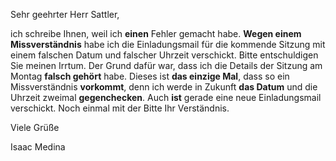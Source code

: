 Sehr geehrter Herr Sattler,

ich schreibe Ihnen, weil ich **einen** Fehler gemacht habe. **Wegen einem Missverständnis** habe ich die Einladungsmail für die kommende Sitzung mit einem falschen Datum und falscher Uhrzeit verschickt. Bitte entschuldigen Sie meinen Irrtum. Der Grund dafür war, dass ich die Details der Sitzung am Montag **falsch gehört** habe. Dieses ist **das einzige Mal**, dass so ein Missverständnis **vorkommt**, denn ich werde in Zukunft **das Datum** und die Uhrzeit zweimal **gegenchecken**. Auch **ist** gerade eine neue Einladungsmail verschickt. Noch einmal mit der Bitte Ihr Verständnis.

Viele Grüße

Isaac Medina
